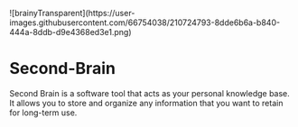 

<p>
![brainyTransparent](https://user-images.githubusercontent.com/66754038/210724793-8dde6b6a-b840-444a-8ddb-d9e4368ed3e1.png)


# Second-Brain
Second Brain is a software tool that acts as your personal knowledge base. It allows you to store and organize any information that you want to retain for long-term use.

</p>
